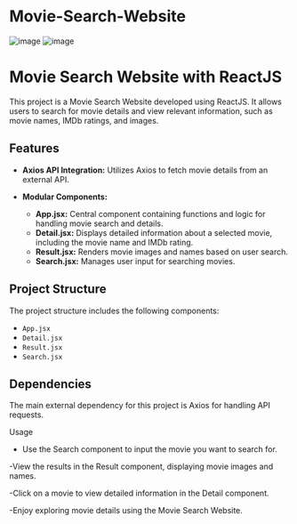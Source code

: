 # Movie-Search-Website

![image](https://github.com/jatin78380/Movie-Search-Website/assets/149093745/6b77d50a-49ba-4684-8560-bbe62b9b5ea0)
![image](https://github.com/jatin78380/Movie-Search-Website/assets/149093745/3a9c8d5e-8988-4e26-8714-8d82b47bbaaf)



# Movie Search Website with ReactJS

This project is a Movie Search Website developed using ReactJS. It allows users to search for movie details and view relevant information, such as movie names, IMDb ratings, and images.

## Features

- **Axios API Integration:** Utilizes Axios to fetch movie details from an external API.

- **Modular Components:**
  - **App.jsx:** Central component containing functions and logic for handling movie search and details.
  - **Detail.jsx:** Displays detailed information about a selected movie, including the movie name and IMDb rating.
  - **Result.jsx:** Renders movie images and names based on user search.
  - **Search.jsx:** Manages user input for searching movies.

## Project Structure

The project structure includes the following components:

- `App.jsx`
- `Detail.jsx`
- `Result.jsx`
- `Search.jsx`

## Dependencies

The main external dependency for this project is Axios for handling API requests.

Usage
- Use the Search component to input the movie you want to search for.

-View the results in the Result component, displaying movie images and names.

-Click on a movie to view detailed information in the Detail component.

-Enjoy exploring movie details using the Movie Search Website.
